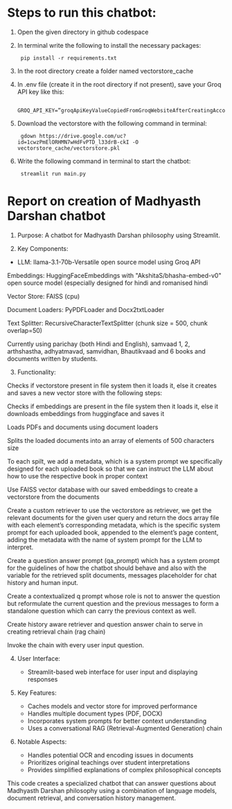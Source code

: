 # Steps to run this chatbot:
1. Open the given directory in github codespace
2. In terminal write the following to install the necessary packages:
 
        pip install -r requirements.txt
3. In the root directory create a folder named vectorstore_cache
4. In .env file (create it in the root directory if not present), save your Groq API key like this:
   
        GROQ_API_KEY=”groqApiKeyValueCopiedFromGroqWebsiteAfterCreatingAccount”
5. Download the vectorstore with the following command in terminal:
 
        gdown https://drive.google.com/uc?id=1cwzPmElORHMN7wHdFvPTD_l33drB-ckI -O vectorstore_cache/vectorstore.pkl
6. Write the following command in terminal to start the chatbot:
 
        streamlit run main.py


# Report on creation of Madhyasth Darshan chatbot

1. Purpose: A chatbot for Madhyasth Darshan philosophy using Streamlit.

2. Key Components:

- LLM: llama-3.1-70b-Versatile open source model using Groq API

Embeddings: HuggingFaceEmbeddings with "AkshitaS/bhasha-embed-v0" open source model (especially designed for hindi and romanised hindi

Vector Store: FAISS (cpu)

Document Loaders: PyPDFLoader and Docx2txtLoader

Text Splitter: RecursiveCharacterTextSplitter (chunk size = 500, chunk overlap=50)

Currently using parichay (both Hindi and English), samvaad 1, 2, arthshastha, adhyatmavad, samvidhan, Bhautikvaad and 6 books and documents written by students.

3. Functionality:
   
 Checks if vectorstore present in file system then it loads it, else it creates and saves a new vector store with the following steps:
 
 Checks if embeddings are present in the file system then it loads it, else  it downloads embeddings from huggingface and saves it
 
 Loads PDFs and documents using document loaders
 
 Splits the loaded documents into an array of elements of 500 characters size
 
 To each spilt, we add a metadata, which is a system prompt we specifically designed for each uploaded book so that we can instruct the LLM about how to use the respective book in proper context
 
 Use FAISS vector database with our saved embeddings to create a vectorstore from the documents
 
 Create a custom retriever to use the vectorstore as retriever, we get the relevant documents for the given user query and return the docs array file with each element’s corresponding metadata, which is the specific system prompt for each uploaded book, appended to the element’s page content, adding the metadata with the name of system prompt for the LLM to interpret.
 
 Create a question answer prompt (qa_prompt) which has a system prompt for the guidelines of how the chatbot should behave and also with the <context> variable for the retrieved split documents, messages placeholder for chat history and human input.
 
 Create a contextualized q prompt whose role is not to answer the question but reformulate the current question and the previous messages to form a standalone question which can carry the previous context as well.
 
 Create history aware retriever and question answer chain to serve in creating retrieval chain (rag chain)
 
 Invoke the chain with every user input question.
 
4. User Interface:
   - Streamlit-based web interface for user input and displaying responses

5. Key Features:
   - Caches models and vector store for improved performance
   - Handles multiple document types (PDF, DOCX)
   - Incorporates system prompts for better context understanding
   - Uses a conversational RAG (Retrieval-Augmented Generation) chain

6. Notable Aspects:
   - Handles potential OCR and encoding issues in documents
   - Prioritizes original teachings over student interpretations
   - Provides simplified explanations of complex philosophical concepts

This code creates a specialized chatbot that can answer questions about Madhyasth Darshan philosophy using a combination of language models, document retrieval, and conversation history management.

